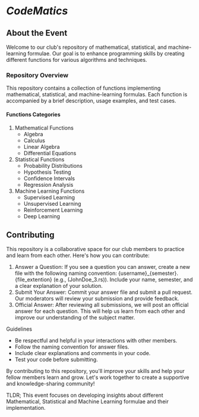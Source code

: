 # *_CodeMatics_*
## About  the Event

Welcome to our club's repository of mathematical, statistical, and machine-learning formulae. Our goal is to enhance programming skills by creating different functions for various algorithms and techniques.

### Repository Overview

This repository contains a collection of functions implementing mathematical, statistical, and machine-learning formulas. Each function is accompanied by a brief description, usage examples, and test cases.

#### Functions Categories


1. Mathematical Functions
    - Algebra
    - Calculus
    - Linear Algebra
    - Differential Equations
2. Statistical Functions
    - Probability Distributions
    - Hypothesis Testing
    - Confidence Intervals
    - Regression Analysis
3. Machine Learning Functions
    - Supervised Learning
    - Unsupervised Learning
    - Reinforcement Learning
    - Deep Learning

## Contributing
This repository is a collaborative space for our club members to practice and learn from each other. Here's how you can contribute:
1. Answer a Question: If you see a question you can answer, create a new file with the following naming convention: {username}_{semester}.{file_extention}
(e.g., (JohnDoe_3.rs)). Include your name, semester, and a clear explanation of your solution.
2. Submit Your Answer: Commit your answer file and submit a pull request. Our moderators will review your submission and provide feedback.
3. Official Answer: After reviewing all submissions, we will post an official answer for each question. This will help us learn from each other and improve our understanding of the subject matter.

Guidelines

- Be respectful and helpful in your interactions with other members.
- Follow the naming convention for answer files.
- Include clear explanations and comments in your code.
- Test your code before submitting.

By contributing to this repository, you'll improve your skills and help your fellow members learn and grow. Let's work together to create a supportive and knowledge-sharing community!


TLDR; This event focuses on developing insights about different Mathematical, Statistical and Machine Learning formulae and their implementation.
